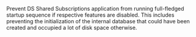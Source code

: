 Prevent DS Shared Subscriptions application from running full-fledged startup sequence if respective features are disabled. This includes preventing the initialization of the internal database that could have been created and occupied a lot of disk space otherwise.
